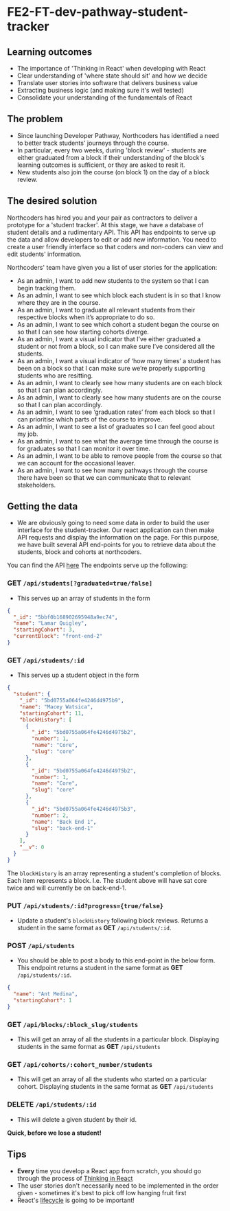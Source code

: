 # FE2-FT-dev-pathway-student-tracker

## Learning outcomes

- The importance of 'Thinking in React' when developing with React
- Clear understanding of 'where state should sit' and how we decide
- Translate user stories into software that delivers business value
- Extracting business logic (and making sure it's well tested)
- Consolidate your understanding of the fundamentals of React

## The problem

- Since launching Developer Pathway, Northcoders has identified a need to better track students' journeys through the course.
- In particular, every two weeks, during 'block review' - students are either graduated from a block if their understanding of the block's learning outcomes is sufficient, or they are asked to resit it.
- New students also join the course (on block 1) on the day of a block review.

## The desired solution

Northcoders has hired you and your pair as contractors to deliver a prototype for a 'student tracker'. At this stage, we have a database of student details and a rudimentary API. This API has endpoints to serve up the data and allow developers to edit or add new information. You need to create a user friendly interface so that coders and non-coders can view and edit students' information.

Northcoders' team have given you a list of user stories for the application:

- As an admin, I want to add new students to the system so that I can begin tracking them.
- As an admin, I want to see which block each student is in so that I know where they are in the course.
- As an admin, I want to graduate all relevant students from their respective blocks when it’s appropriate to do so.
- As an admin, I want to see which cohort a student began the course on so that I can see how starting cohorts diverge.
- As an admin, I want a visual indicator that I’ve either graduated a student or not from a block, so I can make sure I’ve considered all the students.
- As an admin, I want a visual indicator of ‘how many times’ a student has been on a block so that I can make sure we’re properly supporting students who are resitting.
- As an admin, I want to clearly see how many students are on each block so that I can plan accordingly.
- As an admin, I want to clearly see how many students are on the course so that I can plan accordingly.
- As an admin, I want to see ‘graduation rates’ from each block so that I can prioritise which parts of the course to improve.
- As an admin, I want to see a list of graduates so I can feel good about my job.
- As an admin, I want to see what the average time through the course is for graduates so that I can monitor it over time.
- As an admin, I want to be able to remove people from the course so that we can account for the occasional leaver.
- As an admin, I want to see how many pathways through the course there have been so that we can communicate that to relevant stakeholders.

## Getting the data

- We are obviously going to need some data in order to build the user interface for the student-tracker. Our react application can then make API requests and display the information on the page. For this purpose, we have built several API end-points for you to retrieve data about the students, block and cohorts at northcoders.

You can find the API [here](https://nc-student-tracker.herokuapp.com)
The endpoints serve up the following:

### **GET** `/api/students[?graduated=true/false]`

- This serves up an array of students in the form

```json
{
  "_id": "5bbf0b168902695948a9ec74",
  "name": "Lamar Quigley",
  "startingCohort": 3,
  "currentBlock": "front-end-2"
}
```

### **GET** `/api/students/:id`

- This serves up a student object in the form

```json
{
  "student": {
    "_id": "5bd0755a064fe4246d4975b9",
    "name": "Macey Watsica",
    "startingCohort": 11,
    "blockHistory": [
      {
        "_id": "5bd0755a064fe4246d4975b2",
        "number": 1,
        "name": "Core",
        "slug": "core"
      },
      {
        "_id": "5bd0755a064fe4246d4975b2",
        "number": 1,
        "name": "Core",
        "slug": "core"
      },
      {
        "_id": "5bd0755a064fe4246d4975b3",
        "number": 2,
        "name": "Back End 1",
        "slug": "back-end-1"
      }
    ],
    "__v": 0
  }
}
```

The `blockHistory` is an array representing a student's completion of blocks. Each item represents a block.
I.e. The student above will have sat core twice and will currently be on back-end-1.  

### **PUT** `/api/students/:id?progress={true/false}`

- Update a student's `blockHistory` following block reviews. Returns a student in the same format as **GET** `/api/students/:id`.

### **POST** `/api/students`

- You should be able to post a body to this end-point in the below form. This endpoint returns a student in the same format as **GET** `/api/students/:id`.

```json
{
  "name": "Ant Medina",
  "startingCohort": 1
}
```

### **GET** `/api/blocks/:block_slug/students`

- This will get an array of all the students in a particular block. Displaying students in the same format as **GET** `/api/students`

### **GET** `/api/cohorts/:cohort_number/students`

- This will get an array of all the students who started on a particular cohort. Displaying students in the same format as **GET** `/api/students`

### **DELETE** `/api/students/:id`

- This will delete a given student by their id.

**Quick, before we lose a student!**

## Tips

- **Every** time you develop a React app from scratch, you should go through the process of [Thinking in React](https://reactjs.org/docs/thinking-in-react.html)
- The user stories don't necessarily need to be implemented in the order given - sometimes it's best to pick off low hanging fruit first
- React's [lifecycle](http://projects.wojtekmaj.pl/react-lifecycle-methods-diagram/) is going to be important!
